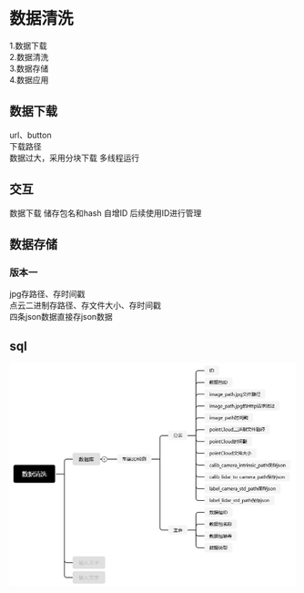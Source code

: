 #	数据清洗
1.数据下载		
2.数据清洗			
3.数据存储			
4.数据应用			
##	数据下载	
url、button	
下载路径		
数据过大，采用分块下载	
多线程运行		
##	交互
数据下载	储存包名和hash	自增ID
后续使用ID进行管理	
##	数据存储
###	版本一	
jpg存路径、存时间戳		
点云二进制存路径、存文件大小、存时间戳		
四条json数据直接存json数据	
##	sql	
![](https://github.com/linyihan9/2024_trainning/blob/main/img/DataClean.jpg)	